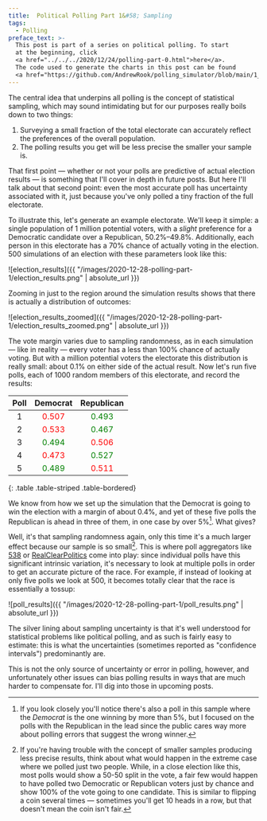 ```yaml
---
title:  Political Polling Part 1&#58; Sampling
tags:
  - Polling
preface_text: >-
  This post is part of a series on political polling. To start 
  at the beginning, click 
  <a href="../../../2020/12/24/polling-part-0.html">here</a>.
  The code used to generate the charts in this post can be found
  <a href="https://github.com/AndrewRook/polling_simulator/blob/main/1_introduction.ipynb">here</a>.
---
```


The central idea that underpins all polling is the concept of statistical sampling,
which may sound intimidating
but for our purposes really boils down to two things:

<!--more-->

1. Surveying a small fraction of the total electorate can accurately reflect
the preferences of the overall population.
2. The polling results you get will be less precise the smaller your
sample is.

That first point — whether or not your polls are 
predictive of actual election results — is something that I'll
cover in depth in future posts. But here I'll talk about that
second point: even the most accurate poll has uncertainty associated
with it, just because you've only polled a tiny fraction of the
full electorate.

To illustrate this, let's generate an example electorate. We'll keep
it simple: a single population of 1 million potential voters, with
a _slight_ preference for a Democratic candidate over a Republican, 
50.2%–49.8%. Additionally, each person in this electorate has a
70% chance of actually voting in the election. 500 simulations of
an election with these parameters look like this:

![election_results]({{ "/images/2020-12-28-polling-part-1/election_results.png" | absolute_url }})

Zooming in just to the region around the simulation results shows
that there is actually a distribution of outcomes:

![election_results_zoomed]({{ "/images/2020-12-28-polling-part-1/election_results_zoomed.png" | absolute_url }})

The vote margin varies due to sampling randomness, as in each simulation — like in reality — every
voter has a less than 100% chance of actually voting. But with a million potential voters
the electorate this distribution is really small: about 0.1% on either side
of the actual result. Now let's run five polls, each of 1000 random members of this
electorate, and record the results:

| Poll | Democrat | Republican |
|:----:|:--------:|:----------:|
|  1   |<span style="color: red">0.507</span>|<span style="color: green">0.493</span>|
|  2   |<span style="color: red">0.533</span>|<span style="color: green">0.467</span>|
|  3   |<span style="color: green">0.494</span>|<span style="color: red">0.506</span>|
|  4   |<span style="color: red">0.473</span>|<span style="color: green">0.527</span>|
|  5   |<span style="color: green">0.489</span>|<span style="color: red">0.511</span>|
{: .table .table-striped .table-bordered}

We know from how we set up the simulation that the Democrat is going
to win the election with a margin of about 0.4%, and yet of these
five polls the Republican is ahead in three of them, in one case by
over 5%[^democrat]. What gives?

Well, it's that sampling randomness again, only this time it's a
much larger effect because our sample is so small[^sampling]. This
is where poll aggregators like [538](https://fivethirtyeight.com/) or 
[RealClearPolitics](https://www.realclearpolitics.com/) come into
play: since individual polls have this significant intrinsic variation,
it's necessary to look at multiple polls in order to get an accurate
picture of the race. For example, if instead of looking at only five
polls we look at 500, it becomes totally clear that the race is
essentially a tossup:

![poll_results]({{ "/images/2020-12-28-polling-part-1/poll_results.png" | absolute_url }})

The silver lining about sampling uncertainty is that it's well
understood for statistical problems like political polling, and
as such is fairly easy to estimate: this is what the uncertainties 
(sometimes reported as "confidence intervals") predominantly are.

This is not the only source of uncertainty
or error in polling, however, and unfortunately other issues
can bias polling results in ways that are much harder to 
compensate for. I'll dig into those in upcoming posts. 


[^democrat]:
    If you look closely you'll notice there's also a poll in this sample where the _Democrat_ is the one
    winning by more than 5%, but I focused on the polls with the Republican
    in the lead since the public cares way more about polling
    errors that suggest the wrong winner.

[^sampling]:
    If you're having trouble with the concept of smaller samples
    producing less precise results, think about what would happen
    in the extreme case where we polled just two people. While,
    in a close election like this, most polls would show a 50-50 split
    in the vote, a fair few would happen to have polled two Democratic
    or Republican voters just by chance and show 100% of the vote going
    to one candidate. This is similar to flipping a coin several times —
    sometimes you'll get 10 heads in a row, but that doesn't mean the
    coin isn't fair.